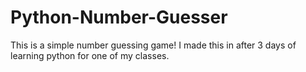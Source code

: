 # Python-Number-Guesser
This is a simple number guessing game! I made this in after 3 days of learning python for one of my classes.
